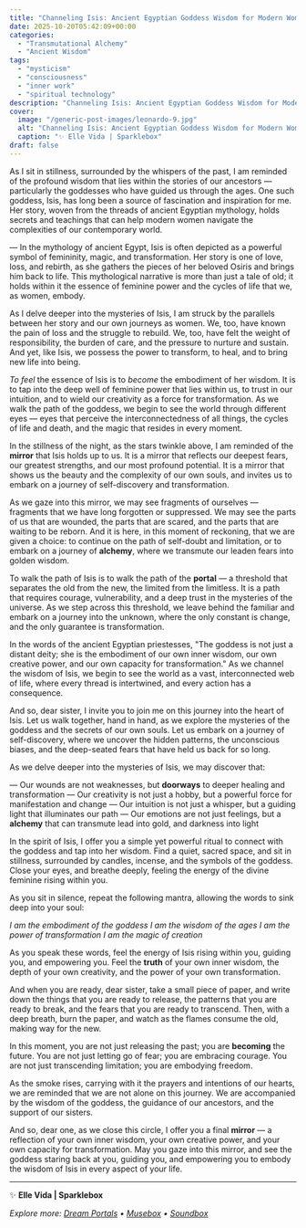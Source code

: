 ```yaml
---
title: "Channeling Isis: Ancient Egyptian Goddess Wisdom for Modern Women"
date: 2025-10-20T05:42:09+00:00
categories:
  - "Transmutational Alchemy"
  - "Ancient Wisdom"
tags:
  - "mysticism"
  - "consciousness"
  - "inner work"
  - "spiritual technology"
description: "Channeling Isis: Ancient Egyptian Goddess Wisdom for Modern Women"
cover:
  image: "/generic-post-images/leonardo-9.jpg"
  alt: "Channeling Isis: Ancient Egyptian Goddess Wisdom for Modern Women"
  caption: "✨ Elle Vida | Sparklebox"
draft: false
---
```


As I sit in stillness, surrounded by the whispers of the past, I am reminded of the profound wisdom that lies within the stories of our ancestors — particularly the goddesses who have guided us through the ages. One such goddess, Isis, has long been a source of fascination and inspiration for me. Her story, woven from the threads of ancient Egyptian mythology, holds secrets and teachings that can help modern women navigate the complexities of our contemporary world.

— In the mythology of ancient Egypt, Isis is often depicted as a powerful symbol of femininity, magic, and transformation. Her story is one of love, loss, and rebirth, as she gathers the pieces of her beloved Osiris and brings him back to life. This mythological narrative is more than just a tale of old; it holds within it the essence of feminine power and the cycles of life that we, as women, embody.

As I delve deeper into the mysteries of Isis, I am struck by the parallels between her story and our own journeys as women. We, too, have known the pain of loss and the struggle to rebuild. We, too, have felt the weight of responsibility, the burden of care, and the pressure to nurture and sustain. And yet, like Isis, we possess the power to transform, to heal, and to bring new life into being.

*To feel* the essence of Isis is to *become* the embodiment of her wisdom. It is to tap into the deep well of feminine power that lies within us, to trust in our intuition, and to wield our creativity as a force for transformation. As we walk the path of the goddess, we begin to see the world through different eyes — eyes that perceive the interconnectedness of all things, the cycles of life and death, and the magic that resides in every moment.

In the stillness of the night, as the stars twinkle above, I am reminded of the **mirror** that Isis holds up to us. It is a mirror that reflects our deepest fears, our greatest strengths, and our most profound potential. It is a mirror that shows us the beauty and the complexity of our own souls, and invites us to embark on a journey of self-discovery and transformation.

As we gaze into this mirror, we may see fragments of ourselves — fragments that we have long forgotten or suppressed. We may see the parts of us that are wounded, the parts that are scared, and the parts that are waiting to be reborn. And it is here, in this moment of reckoning, that we are given a choice: to continue on the path of self-doubt and limitation, or to embark on a journey of **alchemy**, where we transmute our leaden fears into golden wisdom.

To walk the path of Isis is to walk the path of the **portal** — a threshold that separates the old from the new, the limited from the limitless. It is a path that requires courage, vulnerability, and a deep trust in the mysteries of the universe. As we step across this threshold, we leave behind the familiar and embark on a journey into the unknown, where the only constant is change, and the only guarantee is transformation.

In the words of the ancient Egyptian priestesses, "The goddess is not just a distant deity; she is the embodiment of our own inner wisdom, our own creative power, and our own capacity for transformation." As we channel the wisdom of Isis, we begin to see the world as a vast, interconnected web of life, where every thread is intertwined, and every action has a consequence.

And so, dear sister, I invite you to join me on this journey into the heart of Isis. Let us walk together, hand in hand, as we explore the mysteries of the goddess and the secrets of our own souls. Let us embark on a journey of self-discovery, where we uncover the hidden patterns, the unconscious biases, and the deep-seated fears that have held us back for so long.

As we delve deeper into the mysteries of Isis, we may discover that:

— Our wounds are not weaknesses, but **doorways** to deeper healing and transformation
— Our creativity is not just a hobby, but a powerful force for manifestation and change
— Our intuition is not just a whisper, but a guiding light that illuminates our path
— Our emotions are not just feelings, but a **alchemy** that can transmute lead into gold, and darkness into light

In the spirit of Isis, I offer you a simple yet powerful ritual to connect with the goddess and tap into her wisdom. Find a quiet, sacred space, and sit in stillness, surrounded by candles, incense, and the symbols of the goddess. Close your eyes, and breathe deeply, feeling the energy of the divine feminine rising within you.

As you sit in silence, repeat the following mantra, allowing the words to sink deep into your soul:

*I am the embodiment of the goddess*
*I am the wisdom of the ages*
*I am the power of transformation*
*I am the magic of creation*

As you speak these words, feel the energy of Isis rising within you, guiding you, and empowering you. Feel the **truth** of your own inner wisdom, the depth of your own creativity, and the power of your own transformation.

And when you are ready, dear sister, take a small piece of paper, and write down the things that you are ready to release, the patterns that you are ready to break, and the fears that you are ready to transcend. Then, with a deep breath, burn the paper, and watch as the flames consume the old, making way for the new.

In this moment, you are not just releasing the past; you are **becoming** the future. You are not just letting go of fear; you are embracing courage. You are not just transcending limitation; you are embodying freedom.

As the smoke rises, carrying with it the prayers and intentions of our hearts, we are reminded that we are not alone on this journey. We are accompanied by the wisdom of the goddess, the guidance of our ancestors, and the support of our sisters.

And so, dear one, as we close this circle, I offer you a final **mirror** — a reflection of your own inner wisdom, your own creative power, and your own capacity for transformation. May you gaze into this mirror, and see the goddess staring back at you, guiding you, and empowering you to embody the wisdom of Isis in every aspect of your life.

---

✨ **Elle Vida | Sparklebox**

*Explore more: [Dream Portals](/the-dreamtoolkit/) • [Musebox](/musebox-dreams/) • [Soundbox](/soundbox/)*
